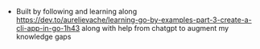 - Built by following and learning along https://dev.to/aurelievache/learning-go-by-examples-part-3-create-a-cli-app-in-go-1h43 along with help from chatgpt to augment my knowledge gaps
